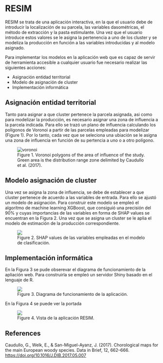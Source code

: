 # RESIM

RESIM se trata de una aplicación interactiva, en la que el usuario debe de introducir la localización de su parcela, las variables dasométricas, el método de extracción y la pasta estimulante. Una vez que el usuario introduce estos valores se le asigna la pertenencia a uno de los cluster y se modeliza la producción en función a las variables introducidas y al modelo asignado.

Para implementar los modelos en la aplicación web que es capaz de servir de herramienta accesible a cualquier usuario fue necesario realizar las siguientes acciones:
- Asignación entidad territorial
- Modelo de asignación de cluster
- Implementación informática

## Asignación entidad territorial

Tanto para asignar a que cluster pertenece la parcela asignada, asi como para modelizar la producción, es necesario asignar una zona de influencia a la parcela indicada. Para ello se trazó un plano de influencia calculando los polígonos de Voronoi a partir de las parcelas empleadas para modelizar (Figure 1). Por lo tanto, cada vez que se seleciona una ubiación se le asigna una zona de influencia en función de su pertencia a uno o a otro polígono.

<figure>
  <img
    src="https://github.com/OscarLpezAlvrez/RESIM/assets/105171851/02b626a5-29f8-4eb2-b409-947e99843f7e"
    alt="voronoi"
    >
  <figcaption>
    Figure 1. Voronoi polygons of the area of influence of the study. Green area is the distribution range zone delimited by Caudullo et al. (2017).
  </figcaption>
</figure>

## Modelo asignación de cluster

Una vez se asigna la zona de influencia, se debe de establecer a que cluster pertenece de acuerdo a las variables de entrada. Para ello se ajustó un modelo de asignación. Para construir este modelo se empleó el algorítmo de machine learning XGBoost, que consiguió una precisión del 90% y cuyas importancias de las variables en forma de SHAP values se encuentran en la Figura 2. Una vez que se asigna un cluster se le aplia el modelo de estimación de la producción correspondiente.

<figure>
  <img
    src="https://github.com/OscarLpezAlvrez/RESIM/assets/105171851/f76d7939-595f-4acc-bb9d-0e1b689f9751"
    >
  <figcaption>
    Figure 2. SHAP values de las variables empleadas en el modelo de clasificación.
  </figcaption>
</figure>

## Implementación informática

En la Figura 3 se pude obserevar el diagrama de funcionamiento de la apliación web. Para construirla se empleó un servidor Shiny basado en el lenguaje de R.

<figure>
  <img
    src="https://github.com/OscarLpezAlvrez/RESIM/assets/105171851/27d1716c-4aab-4910-8016-45cb0e6ea134"
    >
  <figcaption>
    Figure 3. Diagrama de funcionamiento de la aplicación.
  </figcaption>
</figure>

En la Figura 4 se puede ver la portada 

<figure>
  <img
    src="https://github.com/OscarLpezAlvrez/RESIM/assets/105171851/dae901b9-7c0e-47b4-baa6-20c0565057e7"
    >
  <figcaption>
    Figure 4. Vista de la aplicación RESIM.
  </figcaption>
</figure>

## References

Caudullo, G., Welk, E., & San-Miguel-Ayanz, J. (2017). Chorological maps for the main European woody species. Data in Brief, 12, 662–666. <https://doi.org/10.1016/J.DIB.2017.05.007>

